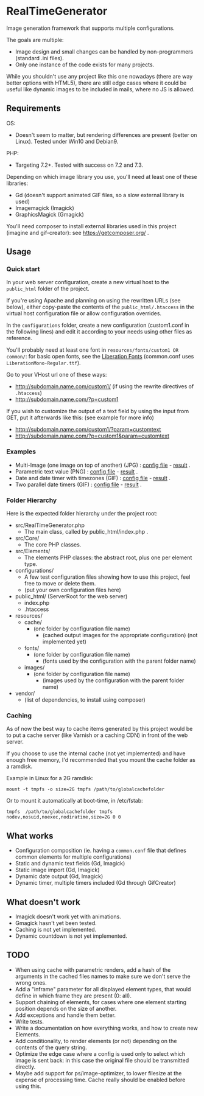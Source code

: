 # RealTimeGenerator #
Image generation framework that supports multiple configurations.

The goals are multiple:
* Image design and small changes can be handled by non-programmers (standard .ini files).
* Only one instance of the code exists for many projects.

While you shouldn't use any project like this one nowadays (there are way better options with HTML5), there are still edge cases where it could be useful like dynamic images to be included in mails, where no JS is allowed.

## Requirements ##
OS:
 * Doesn't seem to matter, but rendering differences are present (better on Linux). Tested under Win10 and Debian9.

PHP:
 * Targeting 7.2+. Tested with success on 7.2 and 7.3.

Depending on which image library you use, you'll need at least one of these libraries:
 * Gd (doesn't support animated GIF files, so a slow external library is used)
 * Imagemagick (Imagick)
 * GraphicsMagick (Gmagick)

You'll need composer to install external libraries used in this project (imagine and gif-creator): see <https://getcomposer.org/> .

## Usage ##

### Quick start ###
In your web server configuration, create a new virtual host to the `public_html` folder of the project.

If you're using Apache and planning on using the rewritten URLs (see below), either copy-paste the contents of the `public_html/.htaccess` in the virtual host configuration file or allow configuration overrides.

In the `configurations` folder, create a new configuration (custom1.conf in the following lines) and edit it according to your needs using other files as reference.

You'll probably need at least one font in `resources/fonts/custom1 OR common/`: for basic open fonts, see the [Liberation Fonts](https://github.com/liberationfonts) (common.conf uses `LiberationMono-Regular.ttf`).

Go to your VHost url one of these ways:
 * http://subdomain.name.com/custom1/ (if using the rewrite directives of `.htaccess`)
 * http://subdomain.name.com/?p=custom1

If you wish to customize the output of a text field by using the input from GET, put it afterwards like this: (see example for more info)
 * http://subdomain.name.com/custom1/?param=customtext
 * http://subdomain.name.com/?p=custom1&param=customtext


### Examples ###
 * Multi-Image (one image on top of another) (JPG) : [config file](configurations/multiimage.conf) - [result](https://rtg.zero-sum.fr/multiimage) .
 * Parametric text value (PNG) : [config file](configurations/textparam.conf) - [result](https://rtg.zero-sum.fr/textparam?name=test) .
 * Date and date timer with timezones (GIF) : [config file](configurations/timer.conf) - [result](https://rtg.zero-sum.fr/timer) .
 * Two parallel date timers (GIF) : [config file](configurations/multitimer.conf) - [result](https://rtg.zero-sum.fr/multitimer) .

### Folder Hierarchy ###
Here is the expected folder hierarchy under the project root:

 * src/RealTimeGenerator.php
   * The main class, called by public_html/index.php .
 * src/Core/
   * The core PHP classes.
 * src/Elements/
   * The elements PHP classes: the abstract root, plus one per element type.
 * configurations/
   * A few test configuration files showing how to use this project, feel free to move or delete them.
   * (put your own configuration files here)
 * public_html/ (ServerRoot for the web server)
   * index.php
   * .htaccess
 * resources/
   * cache/
     * (one folder by configuration file name)
       * (cached output images for the appropriate configuration) (not implemented yet)
   * fonts/
     * (one folder by configuration file name)
       * (fonts used by the configuration with the parent folder name)
   * images/
     * (one folder by configuration file name)
       * (images used by the configuration with the parent folder name)
 * vendor/
   * (list of dependencies, to install using composer)

### Caching ###
As of now the best way to cache items generated by this project would be to put a cache server (like Varnish or a caching CDN) in front of the web server.

If you choose to use the internal cache (not yet implemented) and have enough free memory, I'd recommended that you mount the cache folder as a ramdisk.

Example in Linux for a 2G ramdisk:

`mount -t tmpfs -o size=2G tmpfs /path/to/globalcachefolder`

Or to mount it automatically at boot-time, in /etc/fstab:

`tmpfs  /path/to/globalcachefolder tmpfs nodev,nosuid,noexec,nodiratime,size=2G 0 0`


## What works ##
* Configuration composition (ie. having a `common.conf` file that defines common elements for multiple configurations)
* Static and dynamic text fields (Gd, Imagick)
* Static image import (Gd, Imagick)
* Dynamic date output (Gd, Imagick)
* Dynamic timer, multiple timers included (Gd through GifCreator)

## What doesn't work ##
* Imagick doesn't work yet with animations.
* Gmagick hasn't yet been tested.
* Caching is not yet implemented.
* Dynamic countdown is not yet implemented.

## TODO ##
* When using cache with parametric renders, add a hash of the arguments in the cached files names to make sure we don't serve the wrong ones.
* Add a "inframe" parameter for all displayed element types, that would define in which frame they are present (0: all).
* Support chaining of elements, for cases where one element starting position depends on the size of another.
* Add exceptions and handle them better.
* Write tests.
* Write a documentation on how everything works, and how to create new Elements.
* Add conditionality, to render elements (or not) depending on the contents of the query string.
* Optimize the edge case where a config is used only to select which image is sent back: in this case the original file should be transmitted directly.
* Maybe add support for ps/image-optimizer, to lower filesize at the expense of processing time. Cache really should be enabled before using this.
